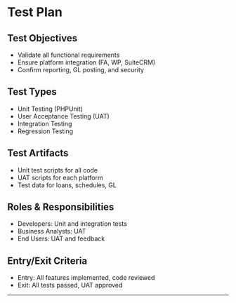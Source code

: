 # Test Plan

## Test Objectives
- Validate all functional requirements
- Ensure platform integration (FA, WP, SuiteCRM)
- Confirm reporting, GL posting, and security

## Test Types
- Unit Testing (PHPUnit)
- User Acceptance Testing (UAT)
- Integration Testing
- Regression Testing

## Test Artifacts
- Unit test scripts for all code
- UAT scripts for each platform
- Test data for loans, schedules, GL

## Roles & Responsibilities
- Developers: Unit and integration tests
- Business Analysts: UAT
- End Users: UAT and feedback

## Entry/Exit Criteria
- Entry: All features implemented, code reviewed
- Exit: All tests passed, UAT approved

---
